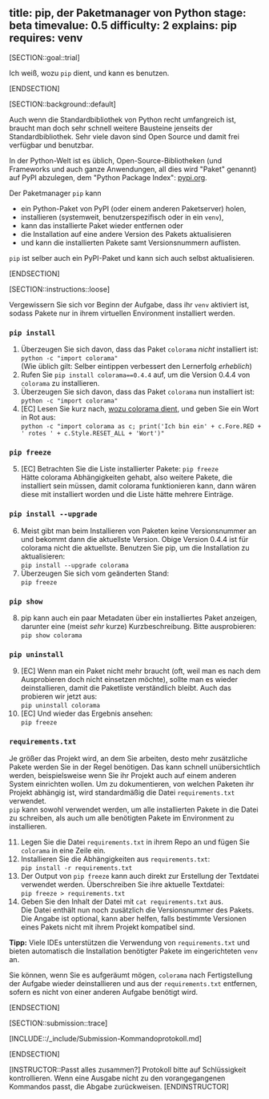 title: pip, der Paketmanager von Python
stage: beta
timevalue: 0.5
difficulty: 2
explains: pip
requires: venv
---
[SECTION::goal::trial]

Ich weiß, wozu `pip` dient, und kann es benutzen.

[ENDSECTION]

[SECTION::background::default]

Auch wenn die Standardbibliothek von Python recht umfangreich ist,
braucht man doch sehr schnell weitere Bausteine jenseits der Standardbibliothek.
Sehr viele davon sind Open Source und damit frei verfügbar und benutzbar.

In der Python-Welt ist es üblich, Open-Source-Bibliotheken 
(und Frameworks und auch ganze Anwendungen, all dies wird "Paket" genannt) 
auf PyPI abzulegen, dem "Python Package Index":
[pypi.org](https://pypi.org).

Der Paketmanager `pip` kann 

- ein Python-Paket von PyPI (oder einem anderen Paketserver) holen,
- installieren (systemweit, benutzerspezifisch oder in ein `venv`),
- kann das installierte Paket wieder entfernen oder
- die Installation auf eine andere Version des Pakets aktualisieren
- und kann die installierten Pakete samt Versionsnummern auflisten.

`pip` ist selber auch ein PyPI-Paket und kann sich auch selbst aktualisieren.

[ENDSECTION]

[SECTION::instructions::loose]

Vergewissern Sie sich vor Beginn der Aufgabe, dass ihr `venv` aktiviert ist, sodass Pakete nur in ihrem virtuellen
Environment installiert werden.

### `pip install`

1. Überzeugen Sie sich davon, dass das Paket `colorama` _nicht_ installiert ist:  
   `python -c "import colorama"`  
   (Wie üblich gilt: Selber eintippen verbessert den Lernerfolg _erheblich_)
2. Rufen Sie `pip install colorama==0.4.4` auf, um die Version 0.4.4 von `colorama`
   zu installieren.
3. Überzeugen Sie sich davon, dass das Paket `colorama` nun installiert ist:  
   `python -c "import colorama"`
4. [EC] Lesen Sie kurz nach, [wozu colorama dient](https://pypi.org/project/colorama/),
   und geben Sie ein Wort in Rot aus:  
   `python -c "import colorama as c; print('Ich bin ein' + c.Fore.RED + ' rotes ' + c.Style.RESET_ALL + 'Wort')"`


### `pip freeze`

5. [EC] Betrachten Sie die Liste installierter Pakete:
   `pip freeze`  
   Hätte colorama Abhängigkeiten gehabt, also weitere Pakete, die installiert sein müssen,
   damit colorama funktionieren kann, dann wären diese mit installiert worden
   und die Liste hätte mehrere Einträge.


### `pip install --upgrade`

6. Meist gibt man beim Installieren von Paketen keine Versionsnummer an und
   bekommt dann die aktuellste Version.
   Obige Version 0.4.4 ist für colorama nicht die aktuellste.
   Benutzen Sie pip, um die Installation zu aktualisieren:  
   `pip install --upgrade colorama`
7. Überzeugen Sie sich vom geänderten Stand:  
   `pip freeze`


### `pip show`

8. pip kann auch ein paar Metadaten über ein installiertes Paket anzeigen,
   darunter eine (meist _sehr_ kurze) Kurzbeschreibung.
   Bitte ausprobieren:  
   `pip show colorama`


### `pip uninstall`

9. [EC] Wenn man ein Paket nicht mehr braucht (oft, weil man es nach dem Ausprobieren
   doch nicht einsetzen möchte), sollte man es wieder deinstallieren,
   damit die Paketliste verständlich bleibt.
   Auch das probieren wir jetzt aus:  
   `pip uninstall colorama`
10. [EC] Und wieder das Ergebnis ansehen:  
    `pip freeze`

### `requirements.txt`

Je größer das Projekt wird, an dem Sie arbeiten, desto mehr zusätzliche Pakete werden Sie in der Regel benötigen. Das
kann schnell unübersichtlich werden, beispielsweise wenn Sie ihr Projekt auch auf einem anderen System einrichten
wollen. Um zu dokumentieren, von welchen Paketen ihr Projekt abhängig ist, wird standardmäßig die Datei
`requirements.txt` verwendet.  
`pip` kann sowohl verwendet werden, um alle installierten Pakete in die Datei zu schreiben, als auch um alle benötigten
Pakete im Environment zu installieren.

11. Legen Sie die Datei `requirements.txt` in ihrem Repo an und fügen Sie `colorama` in eine Zeile ein.
12. Installieren Sie die Abhängigkeiten aus `requirements.txt`:  
    `pip install -r requirements.txt`
13. Der Output von `pip freeze` kann auch direkt zur Erstellung der Textdatei verwendet werden.
    Überschreiben Sie ihre aktuelle Textdatei:  
    `pip freeze > requirements.txt`
14. Geben Sie den Inhalt der Datei mit `cat requirements.txt` aus.  
    Die Datei enthält nun noch zusätzlich die Versionsnummer des Pakets. Die Angabe ist optional, kann aber helfen,
    falls bestimmte Versionen eines Pakets nicht mit ihrem Projekt kompatibel sind.

**Tipp:** Viele IDEs unterstützen die Verwendung von `requirements.txt` und bieten automatisch die Installation
benötigter Pakete im eingerichteten `venv` an.

Sie können, wenn Sie es aufgeräumt mögen, `colorama` nach Fertigstellung der Aufgabe wieder 
deinstallieren und aus der `requirements.txt` entfernen,
sofern es nicht von einer anderen Aufgabe benötigt wird.

[ENDSECTION]

[SECTION::submission::trace]

[INCLUDE::/_include/Submission-Kommandoprotokoll.md]

[ENDSECTION]

[INSTRUCTOR::Passt alles zusammen?]
Protokoll bitte auf Schlüssigkeit kontrollieren.
Wenn eine Ausgabe nicht zu den vorangegangenen Kommandos passt, die Abgabe zurückweisen.
[ENDINSTRUCTOR]
